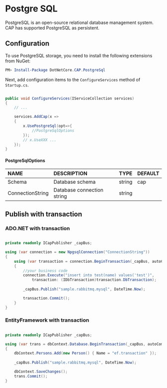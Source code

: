 # Postgre SQL

PostgreSQL is an open-source relational database management system. CAP has supported PostgreSQL as persistent. 

## Configuration

To use PostgreSQL storage, you need to install the following extensions from NuGet:

```powershell
PM> Install-Package DotNetCore.CAP.PostgreSql

```

Next, add configuration items to the `ConfigureServices` method of `Startup.cs`.

```csharp

public void ConfigureServices(IServiceCollection services)
{
    // ...

    services.AddCap(x =>
    {
        x.UsePostgreSql(opt=>{
            //PostgreSqlOptions
        }); 
        // x.UseXXX ...
    });
}

```

#### PostgreSqlOptions

NAME | DESCRIPTION | TYPE | DEFAULT
:---|:---|---|:---
Schema | Database schema | string | cap 
ConnectionString | Database connection string | string | 

## Publish with transaction

### ADO.NET with transaction

```csharp

private readonly ICapPublisher _capBus;

using (var connection = new NpgsqlConnection("ConnectionString"))
{
    using (var transaction = connection.BeginTransaction(_capBus, autoCommit: false))
    {
        //your business code
        connection.Execute("insert into test(name) values('test')", 
            transaction: (IDbTransaction)transaction.DbTransaction);
        
        _capBus.Publish("sample.rabbitmq.mysql", DateTime.Now);

        transaction.Commit();
    }
}
```

### EntityFramework with transaction

```csharp

private readonly ICapPublisher _capBus;

using (var trans = dbContext.Database.BeginTransaction(_capBus, autoCommit: false))
{
    dbContext.Persons.Add(new Person() { Name = "ef.transaction" });
    
    _capBus.Publish("sample.rabbitmq.mysql", DateTime.Now);

    dbContext.SaveChanges();
    trans.Commit();
}

```